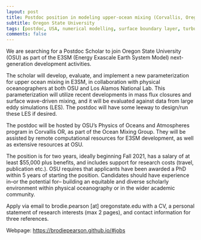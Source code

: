 ```yaml
---
layout: post
title: Postdoc position in modeling upper-ocean mixing (Corvallis, Oregon)
subtitle: Oregon State University
tags: [postdoc, USA, numerical modelling, surface boundary layer, turbulence, waves]
comments: false
---
```


We are searching for a Postdoc Scholar to join Oregon State University (OSU) as part of the E3SM (Energy Exascale Earth System Model) next-generation development activities.

The scholar will develop, evaluate, and implement a new parameterization for upper ocean mixing in E3SM, in collaboration with physical oceanographers at both OSU and Los Alamos National Lab. This parameterization will utilize recent developments in mass flux closures and surface wave-driven mixing, and it will be evaluated against data from large eddy simulations (LES). The postdoc will have some leeway to design/run these LES if desired.

The postdoc will be hosted by OSU’s Physics of Oceans and Atmospheres program in Corvallis OR, as part of the Ocean Mixing Group. They will be assisted by remote computational resources for E3SM development, as well as extensive resources at OSU.

The position is for two years, ideally beginning Fall 2021, has a salary of at least $55,000 plus benefits, and includes support for research costs (travel, publication etc.). OSU requires that applicants have been awarded a PhD within 5 years of starting the position. Candidates should have experience in–or the potential for– building an equitable and diverse scholarly environment within physical oceanography or in the wider academic community.

Apply via email to brodie.pearson [at] oregonstate.edu with a CV, a personal statement of research interests (max 2 pages), and contact information for three references.

Webpage: https://brodiepearson.github.io/#jobs
